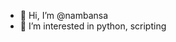 - 👋 Hi, I’m @nambansa
- 👀 I’m interested in python, scripting

<!---
nambansa/nambansa is a ✨ special ✨ repository because its `README.md` (this file) appears on your GitHub profile.
You can click the Preview link to take a look at your changes.
--->
